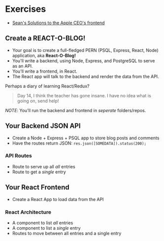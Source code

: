 # Exercises

* [Sean's Solutions to the Apple CEO's frontend](https://github.com/seanrreid/apple_ceos_frontend_v_3_21)

## Create a REACT-O-BLOG!

* Your goal is to create a full-fledged PERN (PSQL, Express, React, Node) application, aka **React-O-Blog!**
* You'll write a backend, using Node, Express, and PostgreSQL to serve as an API.
* You'll write a frontend, in React.
* The React app will talk to the backend and render the data from the API.

Perhaps a diary of learning React/Redux?
> Day 14, I think the teacher has gone insane.  I have no idea what is going on, send help!

*NOTE*: You'll run the backend and frontend in _seperate_ folders/repos.

## Your Backend JSON API

* Create a Node + Express + PSQL app to store blog posts and comments
* Have the routes return JSON: `res.json([SOMEDATA]).status(200);`

### API Routes

* Route to serve up all _all_ entries
* Route to get a _single_ entry

## Your React Frontend

* Create a React App to load data from the API

### React Architecture

* A component to list _all_ entries
* A component to list a _single_ entry
* Routes to move between all entries and a single entry

